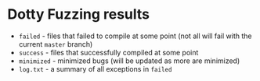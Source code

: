 # Dotty Fuzzing results

* `failed` - files that failed to compile at some point (not all will fail with the current `master` branch)
* `success` - files that successfully compiled at some point
* `minimized` - minimized bugs (will be updated as more are minimized)
* `log.txt` - a summary of all exceptions in `failed`
